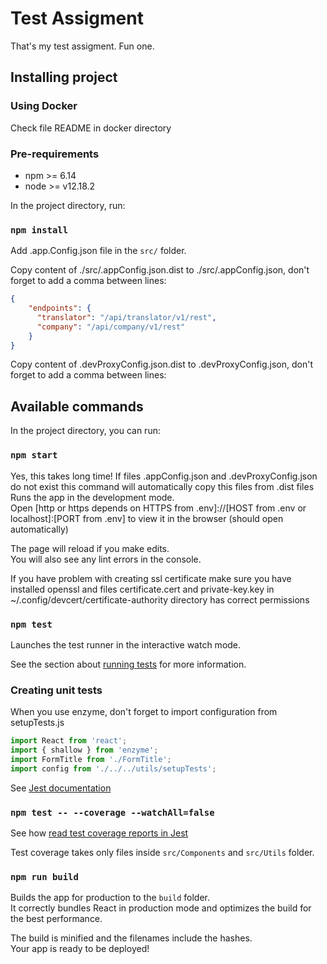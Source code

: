 # Test Assigment

That's my test assigment. Fun one.

## Installing project

### Using Docker

Check file README in docker directory

### Pre-requirements
* npm >= 6.14
* node >= v12.18.2


In the project directory, run:

### `npm install`

Add .app.Config.json file in the `src/` folder. 

Copy content of ./src/.appConfig.json.dist to ./src/.appConfig.json, don't forget to add a comma between lines:

```json
{
    "endpoints": {
      "translator": "/api/translator/v1/rest",
      "company": "/api/company/v1/rest"
    }
}
```
Copy content of .devProxyConfig.json.dist to .devProxyConfig.json, don't forget to add a comma between lines:

## Available commands

In the project directory, you can run:

### `npm start`

Yes, this takes long time!
If files .appConfig.json and .devProxyConfig.json do not exist this command will automatically copy this files from .dist files
Runs the app in the development mode.<br>
Open [http or https depends on HTTPS from .env]://[HOST from .env or localhost]:[PORT from .env] to view it in the browser (should open automatically)

The page will reload if you make edits.<br>
You will also see any lint errors in the console.

If you have problem with creating ssl certificate make sure you have installed openssl and files certificate.cert and private-key.key in  ~/.config/devcert/certificate-authority directory has correct permissions

### `npm test`

Launches the test runner in the interactive watch mode.

See the section about [running tests](https://facebook.github.io/create-react-app/docs/running-tests) for more information.

### Creating unit tests

When you use enzyme, don't forget to import configuration from setupTests.js


```js
import React from 'react';
import { shallow } from 'enzyme';
import FormTitle from './FormTitle';
import config from './../../utils/setupTests';
```
See [Jest documentation](https://jestjs.io/docs/en/getting-started.html)

### `npm test -- --coverage --watchAll=false`

See how [read test coverage reports in Jest](https://medium.com/@krishankantsinghal/how-to-read-test-coverage-report-generated-using-jest-c2d1cb70da8b)

Test coverage takes only files inside `src/Components` and `src/Utils` folder.

### `npm run build`

Builds the app for production to the `build` folder.<br>
It correctly bundles React in production mode and optimizes the build for the best performance.

The build is minified and the filenames include the hashes.<br>
Your app is ready to be deployed!


